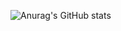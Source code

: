 



![Anurag's GitHub stats](https://github-readme-stats.vercel.app/api?username=t2wole&show_icons=true&theme=radical)
